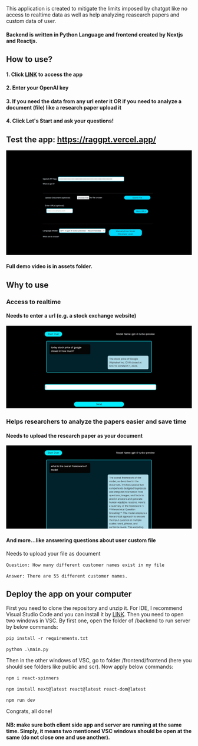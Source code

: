 This application is created to mitigate the limits imposed by chatgpt like no access to realtime data as well as help analyzing reasearch papers and custom data of user.
#### Backend is written in Python Language and frontend created by Nextjs and Reactjs. 
## How to use?
#### 1. Click [LINK](https://raggpt.vercel.app/) to access the app
#### 2. Enter your OpenAI key
#### 3. If you need the data from any url enter it OR if you need to analyze a document (file) like a research paper upload it
#### 4. Click Let's Start and ask your questions!
## Test the app: https://raggpt.vercel.app/
![image1](assets/demo.gif)
#### Full demo video is in assets folder.
## Why to use

### Access to realtime 
#### Needs to enter a url (e.g. a stock exchange website) 
![image1](assets/1.jpg)

### Helps researchers to analyze the papers easier and save time
#### Needs to upload the research paper as your document
![image2](assets/2.jpg)

#### And more...like answering questions about user custom file
Needs to upload your file as document
```
Question: How many different customer names exist in my file
```
```
Answer: There are 55 different customer names.
```

## Deploy the app on your computer
First you need to clone the repository and unzip it. For IDE, I recommend Visual Studio Code and you can install it by [LINK](https://code.visualstudio.com/download). Then you need to open two windows in VSC. By first one, open the folder of /backend to run server by below commands:

```
pip install -r requirements.txt
```
```
python .\main.py
```

Then in the other windows of VSC, go to folder /frontend/frontend (here you should see folders like public and scr). Now apply below commands:
```
npm i react-spinners
```
```
npm install next@latest react@latest react-dom@latest
```
```
npm run dev
```
Congrats, all done! 
#### NB: make sure both client side app and server are running at the same time. Simply, it means two mentioned VSC windows should be open at the same (do not close one and use another).
